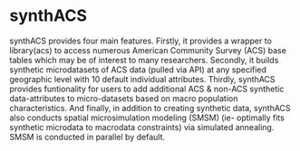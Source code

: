# synthACS

synthACS provides four main features. Firstly, it provides a wrapper
  to library(acs) to access numerous American Community Survey (ACS) base tables
  which may be of interest to many researchers. Secondly, it builds synthetic
  microdatasets of ACS data (pulled via API) at any specified geographic level with
  10 default individual attributes. Thirdly, synthACS provides funtionality for users
  to add additional ACS & non-ACS synthetic data-attributes to micro-datasets based on
  macro population characteristics. And finally, in addition to creating synthetic
  data, synthACS also conducts spatial microsimulation modeling (SMSM) (ie- optimally
  fits synthetic microdata to macrodata constraints) via simulated annealing.
  SMSM is conducted in parallel by default.
